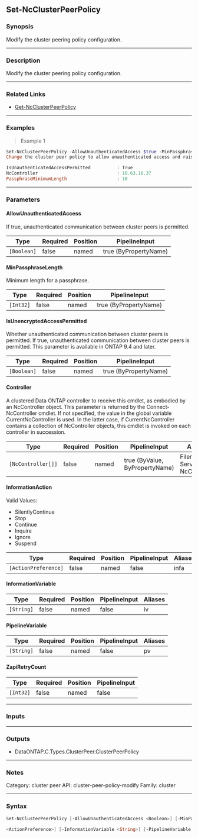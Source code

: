 Set-NcClusterPeerPolicy
-----------------------

### Synopsis
Modify the cluster peering policy configuration.

---

### Description

Modify the cluster peering policy configuration.

---

### Related Links
* [Get-NcClusterPeerPolicy](Get-NcClusterPeerPolicy)

---

### Examples
> Example 1

```PowerShell
Set-NcClusterPeerPolicy -AllowUnauthenticatedAccess $true -MinPassphraseLength 10
Change the cluster peer policy to allow unauthenticated access and raise the minimum password length.

IsUnauthenticatedAccessPermitted          : True
NcController                              : 10.63.10.37
PassphraseMinimumLength                   : 10

```

---

### Parameters
#### **AllowUnauthenticatedAccess**
If true, unauthenticated communication between cluster peers is permitted.

|Type       |Required|Position|PipelineInput        |
|-----------|--------|--------|---------------------|
|`[Boolean]`|false   |named   |true (ByPropertyName)|

#### **MinPassphraseLength**
Minimum length for a passphrase.

|Type     |Required|Position|PipelineInput        |
|---------|--------|--------|---------------------|
|`[Int32]`|false   |named   |true (ByPropertyName)|

#### **IsUnencryptedAccessPermitted**
Whether unauthenticated communication between cluster peers is permitted.  If true, unauthenticated communication between cluster peers is permitted.
This parameter is available in ONTAP 9.4 and later.

|Type       |Required|Position|PipelineInput        |
|-----------|--------|--------|---------------------|
|`[Boolean]`|false   |named   |true (ByPropertyName)|

#### **Controller**
A clustered Data ONTAP controller to receive this cmdlet, as embodied by an NcController object.  This parameter is returned by the Connect-NcController cmdlet.  If not specified, the value in the global variable CurrentNcController is used.  In the latter case, if CurrentNcController contains a collection of NcController objects, this cmdlet is invoked on each controller in succession.

|Type              |Required|Position|PipelineInput                 |Aliases                          |
|------------------|--------|--------|------------------------------|---------------------------------|
|`[NcController[]]`|false   |named   |true (ByValue, ByPropertyName)|Filer<br/>Server<br/>NcController|

#### **InformationAction**

Valid Values:

* SilentlyContinue
* Stop
* Continue
* Inquire
* Ignore
* Suspend

|Type                |Required|Position|PipelineInput|Aliases|
|--------------------|--------|--------|-------------|-------|
|`[ActionPreference]`|false   |named   |false        |infa   |

#### **InformationVariable**

|Type      |Required|Position|PipelineInput|Aliases|
|----------|--------|--------|-------------|-------|
|`[String]`|false   |named   |false        |iv     |

#### **PipelineVariable**

|Type      |Required|Position|PipelineInput|Aliases|
|----------|--------|--------|-------------|-------|
|`[String]`|false   |named   |false        |pv     |

#### **ZapiRetryCount**

|Type     |Required|Position|PipelineInput|
|---------|--------|--------|-------------|
|`[Int32]`|false   |named   |false        |

---

### Inputs

---

### Outputs
* DataONTAP.C.Types.ClusterPeer.ClusterPeerPolicy

---

### Notes
Category: cluster peer
API: cluster-peer-policy-modify
Family: cluster

---

### Syntax
```PowerShell
Set-NcClusterPeerPolicy [-AllowUnauthenticatedAccess <Boolean>] [-MinPassphraseLength <Int32>] [-IsUnencryptedAccessPermitted <Boolean>] [-Controller <NcController[]>] [-InformationAction 
```
```PowerShell
<ActionPreference>] [-InformationVariable <String>] [-PipelineVariable <String>] [-ZapiRetryCount <Int32>] [<CommonParameters>]
```
